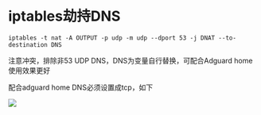 # iptables劫持DNS


```
iptables -t nat -A OUTPUT -p udp -m udp --dport 53 -j DNAT --to-destination DNS
```

注意冲突，排除非53 UDP DNS，DNS为变量自行替换，可配合Adguard home使用效果更好

配合adguard home DNS必须设置成tcp，如下

![](https://www.nicoimg.com/file/nicoimg/tcpdns.png)
